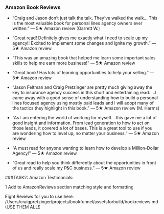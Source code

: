 ### Amazon Book Reviews
- “Craig and Jason don’t just talk the talk. They’ve walked the walk… This is the most valuable book for personal lines agency owners ever written.” — 5★ Amazon review (Garrett W.)

- “Great read! Definitely gives me exactly what I need to scale up my agency!! Excited to implement some changes and ignite my growth.” — 5★ Amazon review

- “This was an amazing book that helped me learn some important sales skills to help me earn more business!” — 5★ Amazon review

- “Great book! Has lots of learning opportunities to help your selling.” — 5★ Amazon review

- “Jason Feltman and Craig Pretzinger are pretty much giving away the key to insurance agency success in this short and entertaining read. …I came away with a good sense of understanding how to build a personal lines focused agency using mostly paid leads and I will adopt many of the tactics they highlight in this book.” — 5★ Amazon review (M. Harms)

- “As I am entering the world of working for myself… this gave me a lot of good insight and information. From lead generation to how to act on those leads, it covered a lot of bases. This is a great tool to use if you are wondering how to level up, no matter your business.” — 5★ Amazon review

- “A must read for anyone wanting to learn how to develop a Million-Dollar Agency!” — 5★ Amazon review

- “Great read to help you think differently about the opportunities in front of us and really scale my P&C business.” — 5★ Amazon review


###TASK2: Amazon Testimonials:

1 Add to AmazonReviews section matching style and formatting 

Eight  Reviews for you to use here: /Users/craigpretzinger/projects/bookfunnel/assetsforbuild/bookreviews.md
(USE THEM ALL!)


